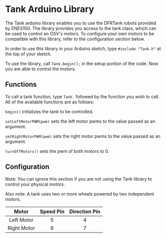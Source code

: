 # Tank Arduino Library

The Tank arduino library enables you to use the DFRTank robots provided by ENES100. The library provides you access to the tank class, which can be used to control an OSV's motors. To configure your own motors to be compatible with this library, refer to the configuration section below. 

In order to use this library in your Arduino sketch, type `#include "Tank.h"` at the top of your sketch.

To use the library, call `Tank.begin();` in the setup portion of the code. Now you are able to control the motors.

## Functions

To call a tank function, type `Tank.` followed by the function you wish to call. All of the available functions are as follows:

`begin()`
initializes the tank to be controlled.

`setLeftMotorPWM(pwm)`
sets the left motor pwms to the value passed as an argument.

`setRightMotorPWM(pwm)`
sets the right motor pwms to the value passed as an argument.

`turnOffMotors()`
sets the pwm of both motors to 0.

## Configuration
Note: You can ignore this section if you are not using the Tank library to control your physical motors.

Also note: A tank uses two or more wheels powered by two independent motors.

|**Motor**  |**Speed Pin**|**Direction Pin**|
|:---------:|:-----------:|:---------------:|
|Left Motor |      5      |         4       |
|Right Motor|      6      |         7       |

